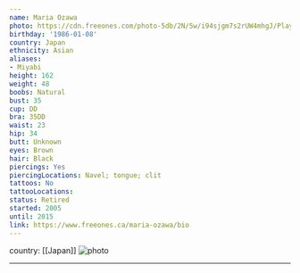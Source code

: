 ```yaml
---
name: Maria Ozawa
photo: https://cdn.freeones.com/photo-5db/2N/5w/i94sjgm7s2rUW4mhgJ/Playful-Chick-Maria-Ozawa-getting-naked-outdoors_005_teaser.jpg?c=1649686030
birthday: '1986-01-08'
country: Japan
ethnicity: Asian
aliases:
- Miyabi
height: 162
weight: 48
boobs: Natural
bust: 35
cup: DD
bra: 35DD
waist: 23
hip: 34
butt: Unknown
eyes: Brown
hair: Black
piercings: Yes
piercingLocations: Navel; tongue; clit
tattoos: No
tattooLocations:
status: Retired
started: 2005
until: 2015
link: https://www.freeones.ca/maria-ozawa/bio
---
```

country: [[Japan]]
![photo](https://cdn.freeones.com/photo-5db/2N/5w/i94sjgm7s2rUW4mhgJ/Playful-Chick-Maria-Ozawa-getting-naked-outdoors_005_teaser.jpg?c=1649686030)
***

